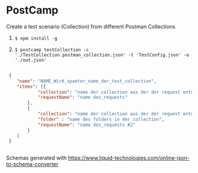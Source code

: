 # PostCamp
Create a test scenario (Collection) from different Postman Collections


1. ``` $ npm install -g ```

2. ``` $ postcamp testCollection -c './TestCollection.postman_collection.json' -t 'TestConfig.json' -o './out.json' ```
    
    
``` json

 {
 	"name": "NAME_Wird_spaeter_name_der_test_collection",
 	"items": [{
 			"collection": "name der collection aus der der request entnommen wird",
 			"requestName": "name des_requests"
 		},
 		{
 			"collection": "name der collection aus der der request entnommen wird #2",
 			"folder" : "name des folders in der collection",
 			"requestName": "name des_requests #2"
 		}
 	]
 }
 
```


Schemas generated with 
https://www.liquid-technologies.com/online-json-to-schema-converter